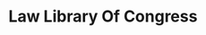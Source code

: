 ---
# This topic lives at
# https://digital.gov/topics/law-library-of-congress

# Topic Title
title: "Law Library Of Congress"

# description — keep it short and clear
# summary: ""

# Weight
weight: 1

# For more information on managing topics,
# see https://github.com/GSA/digitalgov.gov/wiki/topics
---